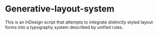 # Generative-layout-system
This is an InDesign script that attempts to integrate distinctly styled layout forms into a typography system described by unified rules.
